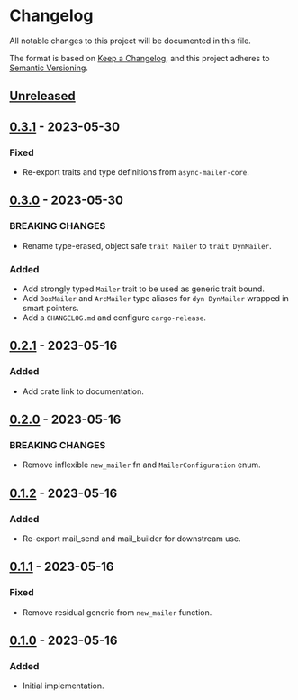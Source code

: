 # Changelog

All notable changes to this project will be documented in this file.

The format is based on [Keep a Changelog](https://keepachangelog.com/en/1.0.0/),
and this project adheres to [Semantic Versioning](https://semver.org/spec/v2.0.0.html).

<!-- next-header -->

## [Unreleased] <!-- release-date -->

## [0.3.1] - 2023-05-30

### Fixed

- Re-export traits and type definitions from `async-mailer-core`.

## [0.3.0] - 2023-05-30

### BREAKING CHANGES

- Rename type-erased, object safe `trait Mailer` to `trait DynMailer`.

### Added

- Add strongly typed `Mailer` trait to be used as generic trait bound.
- Add `BoxMailer` and `ArcMailer` type aliases for `dyn DynMailer` wrapped in smart pointers.
- Add a `CHANGELOG.md` and configure `cargo-release`.

## [0.2.1] - 2023-05-16

### Added

- Add crate link to documentation.

## [0.2.0] - 2023-05-16

### BREAKING CHANGES

- Remove inflexible `new_mailer` fn and `MailerConfiguration` enum.

## [0.1.2] - 2023-05-16

### Added

- Re-export mail_send and mail_builder for downstream use.

## [0.1.1] - 2023-05-16

### Fixed

- Remove residual generic from `new_mailer` function.

## [0.1.0] - 2023-05-16

### Added

- Initial implementation.

<!-- next-url -->
[Unreleased]: https://github.com/LeoniePhiline/async-mailer/compare/v0.3.1...HEAD
[0.3.1]: https://github.com/LeoniePhiline/async-mailer/compare/v0.3.0...v0.3.1
[0.3.0]: https://github.com/LeoniePhiline/async-mailer/compare/v0.2.1...v0.3.0
[0.2.1]: https://github.com/LeoniePhiline/async-mailer/compare/v0.2.0...v0.2.1
[0.2.0]: https://github.com/LeoniePhiline/async-mailer/compare/v0.1.2...v0.2.0
[0.1.2]: https://github.com/LeoniePhiline/async-mailer/compare/v0.1.1...v0.1.2
[0.1.1]: https://github.com/LeoniePhiline/async-mailer/compare/v0.1.0...v0.1.1
[0.1.0]: https://github.com/LeoniePhiline/async-mailer/releases/tag/v0.1.0
